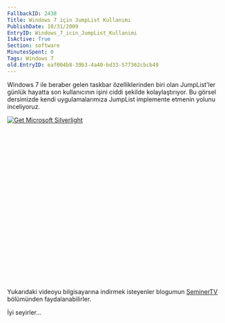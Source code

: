 ```yaml
---
FallbackID: 2438
Title: Windows 7 için JumpList Kullanımı
PublishDate: 10/31/2009
EntryID: Windows_7_icin_JumpList_Kullanimi
IsActive: True
Section: software
MinutesSpent: 0
Tags: Windows 7
old.EntryID: eaf004b8-39b3-4a40-bd33-577362cbcb49
---
```

Windows 7 ile beraber gelen taskbar özelliklerinden biri olan
JumpList'ler günlük hayatta son kullanıcının işini ciddi şekilde
kolaylaştırıyor. Bu görsel dersimizde kendi uygulamalarımıza JumpList
implemente etmenin yolunu inceliyoruz.

<div style="width:512px;height:384px;">

[![Get Microsoft
Silverlight](http://go2.microsoft.com/fwlink/?LinkId=108181)](http://go2.microsoft.com/fwlink/?LinkID=124807)

</div>

Yukarıdaki videoyu bilgisayarına indirmek isteyenler blogumun
[SeminerTV](http://daron.yondem.com/tr/formatpage.aspx?path=seminertv.format.html#GorselDersler)
bölümünden faydalanabilirler.

İyi seyirler...


